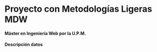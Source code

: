# Proyecto con Metodologías Ligeras MDW
#### Máster en Ingeniería Web por la U.P.M.
#### Descripción datos

